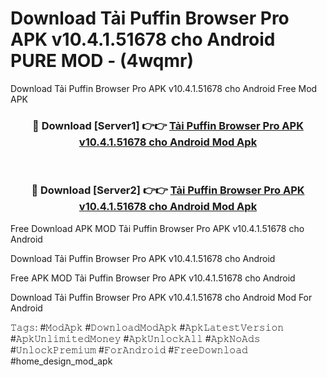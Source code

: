 # Download Tải Puffin Browser Pro APK v10.4.1.51678 cho Android PURE MOD - (4wqmr)
Download Tải Puffin Browser Pro APK v10.4.1.51678 cho Android Free Mod APK

<div align="center">
<h3>🔴 Download [Server1] 👉👉 <a href="https://apk-comot.site?title=Tải_Puffin_Browser_Pro_APK_v10.4.1.51678_cho_Android">Tải Puffin Browser Pro APK v10.4.1.51678 cho Android Mod Apk</a></h3><br>

<h3>🔴 Download [Server2] 👉👉 <a href="https://apk-comot.site?title=Tải_Puffin_Browser_Pro_APK_v10.4.1.51678_cho_Android">Tải Puffin Browser Pro APK v10.4.1.51678 cho Android Mod Apk</a></h3>
</div>


Free Download APK MOD Tải Puffin Browser Pro APK v10.4.1.51678 cho Android

Download Tải Puffin Browser Pro APK v10.4.1.51678 cho Android 

Free APK MOD Tải Puffin Browser Pro APK v10.4.1.51678 cho Android 

Download Tải Puffin Browser Pro APK v10.4.1.51678 cho Android Mod For Android

𝚃𝚊𝚐𝚜: #𝙼𝚘𝚍𝙰𝚙𝚔 #𝙳𝚘𝚠𝚗𝚕𝚘𝚊𝚍𝙼𝚘𝚍𝙰𝚙𝚔 #𝙰𝚙𝚔𝙻𝚊𝚝𝚎𝚜𝚝𝚅𝚎𝚛𝚜𝚒𝚘𝚗 #𝙰𝚙𝚔𝚄𝚗𝚕𝚒𝚖𝚒𝚝𝚎𝚍𝙼𝚘𝚗𝚎𝚢 #𝙰𝚙𝚔𝚄𝚗𝚕𝚘𝚌𝚔𝙰𝚕𝚕 #𝙰𝚙𝚔𝙽𝚘𝙰𝚍𝚜 #𝚄𝚗𝚕𝚘𝚌𝚔𝙿𝚛𝚎𝚖𝚒𝚞𝚖 #𝙵𝚘𝚛𝙰𝚗𝚍𝚛𝚘𝚒𝚍 #𝙵𝚛𝚎𝚎𝙳𝚘𝚠𝚗𝚕𝚘𝚊𝚍 #home_design_mod_apk